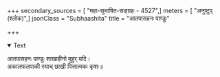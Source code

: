 +++
secondary_sources = [ "महा-सुभाषित-सङ्ग्रहः - 4527",]
meters = [ "अनुष्टुप् (श्लोक)",]
jsonClass = "Subhaashita"
title = "आतपासहनः पाण्डुः"

+++

<details open><summary>Text</summary>

आतपासहनः पाण्डुः शाखाहीनो मुहुर् यदि।  
अकालफलपाकी स्याच् छाखी पित्तात्मकः कृशः॥
</details>
